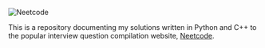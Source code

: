 ![Neetcode](https://yt3.googleusercontent.com/9upX2EgqFhcGT3eeW-gPNHuAs5qMh66ULqXsCRHIHN7GkhPS_U3v78zXHbH7-fdrTWyQp90I=s900-c-k-c0x00ffffff-no-rj)

This is a repository documenting my solutions written in Python and C++ to the popular interview question compilation website, [Neetcode](https://neetcode.io/).